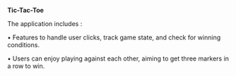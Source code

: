 **Tic-Tac-Toe**

The application includes : 

• Features to handle user clicks, track game state, and check for winning conditions.

• Users can enjoy playing against each other, aiming to get three markers in a row to win.
